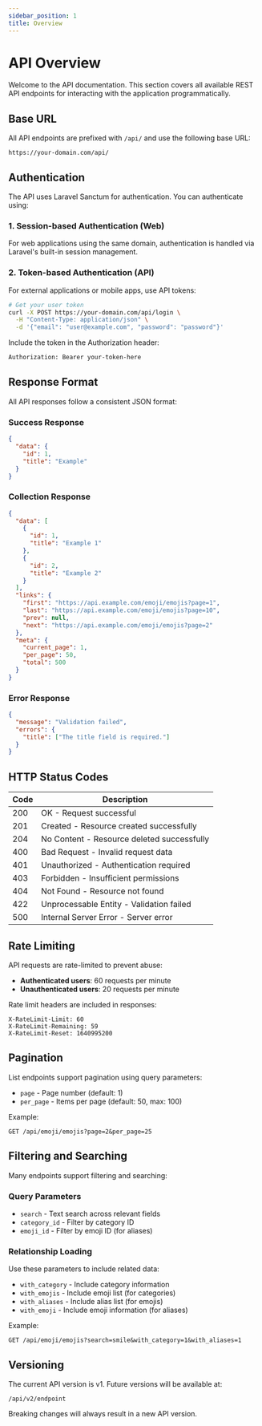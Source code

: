```yaml
---
sidebar_position: 1
title: Overview
---
```


# API Overview

Welcome to the API documentation. This section covers all available REST API endpoints for interacting with the application programmatically.

## Base URL

All API endpoints are prefixed with `/api/` and use the following base URL:

```
https://your-domain.com/api/
```

## Authentication

The API uses Laravel Sanctum for authentication. You can authenticate using:

### 1. Session-based Authentication (Web)
For web applications using the same domain, authentication is handled via Laravel's built-in session management.

### 2. Token-based Authentication (API)
For external applications or mobile apps, use API tokens:

```bash
# Get your user token
curl -X POST https://your-domain.com/api/login \
  -H "Content-Type: application/json" \
  -d '{"email": "user@example.com", "password": "password"}'
```

Include the token in the Authorization header:

```bash
Authorization: Bearer your-token-here
```

## Response Format

All API responses follow a consistent JSON format:

### Success Response
```json
{
  "data": {
    "id": 1,
    "title": "Example"
  }
}
```

### Collection Response
```json
{
  "data": [
    {
      "id": 1,
      "title": "Example 1"
    },
    {
      "id": 2,
      "title": "Example 2"
    }
  ],
  "links": {
    "first": "https://api.example.com/emoji/emojis?page=1",
    "last": "https://api.example.com/emoji/emojis?page=10",
    "prev": null,
    "next": "https://api.example.com/emoji/emojis?page=2"
  },
  "meta": {
    "current_page": 1,
    "per_page": 50,
    "total": 500
  }
}
```

### Error Response
```json
{
  "message": "Validation failed",
  "errors": {
    "title": ["The title field is required."]
  }
}
```

## HTTP Status Codes

| Code | Description                                |
|------|--------------------------------------------|
| 200  | OK - Request successful                    |
| 201  | Created - Resource created successfully    |
| 204  | No Content - Resource deleted successfully |
| 400  | Bad Request - Invalid request data         |
| 401  | Unauthorized - Authentication required     |
| 403  | Forbidden - Insufficient permissions       |
| 404  | Not Found - Resource not found             |
| 422  | Unprocessable Entity - Validation failed   |
| 500  | Internal Server Error - Server error       |

## Rate Limiting

API requests are rate-limited to prevent abuse:

- **Authenticated users**: 60 requests per minute
- **Unauthenticated users**: 20 requests per minute

Rate limit headers are included in responses:

```
X-RateLimit-Limit: 60
X-RateLimit-Remaining: 59
X-RateLimit-Reset: 1640995200
```

## Pagination

List endpoints support pagination using query parameters:

- `page` - Page number (default: 1)
- `per_page` - Items per page (default: 50, max: 100)

Example:
```
GET /api/emoji/emojis?page=2&per_page=25
```

## Filtering and Searching

Many endpoints support filtering and searching:

### Query Parameters
- `search` - Text search across relevant fields
- `category_id` - Filter by category ID
- `emoji_id` - Filter by emoji ID (for aliases)

### Relationship Loading
Use these parameters to include related data:

- `with_category` - Include category information
- `with_emojis` - Include emoji list (for categories)
- `with_aliases` - Include alias list (for emojis)
- `with_emoji` - Include emoji information (for aliases)

Example:
```
GET /api/emoji/emojis?search=smile&with_category=1&with_aliases=1
```

## Versioning

The current API version is v1. Future versions will be available at:

```
/api/v2/endpoint
```

Breaking changes will always result in a new API version.
